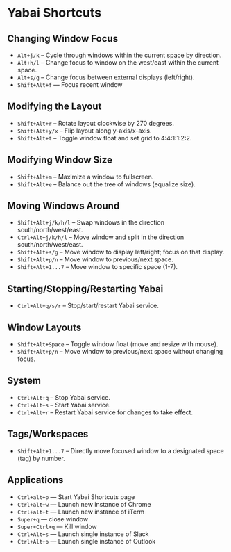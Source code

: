 # Yabai Shortcuts

## Changing Window Focus

- `Alt+j/k` – Cycle through windows within the current space by direction.
- `Alt+h/l` – Change focus to window on the west/east within the current space.
- `Alt+s/g` – Change focus between external displays (left/right).
- `Shift+Alt+f` — Focus recent window

## Modifying the Layout

- `Shift+Alt+r` – Rotate layout clockwise by 270 degrees.
- `Shift+Alt+y/x` – Flip layout along y-axis/x-axis.
- `Shift+Alt+t` – Toggle window float and set grid to 4:4:1:1:2:2.

## Modifying Window Size

- `Shift+Alt+m` – Maximize a window to fullscreen.
- `Shift+Alt+e` – Balance out the tree of windows (equalize size).

## Moving Windows Around

- `Shift+Alt+j/k/h/l` – Swap windows in the direction south/north/west/east.
- `Ctrl+Alt+j/k/h/l` – Move window and split in the direction south/north/west/east.
- `Shift+Alt+s/g` – Move window to display left/right; focus on that display.
- `Shift+Alt+p/n` – Move window to previous/next space.
- `Shift+Alt+1...7` – Move window to specific space (1-7).

## Starting/Stopping/Restarting Yabai

- `Ctrl+Alt+q/s/r` – Stop/start/restart Yabai service.

## Window Layouts

- `Shift+Alt+Space` – Toggle window float (move and resize with mouse).
- `Shift+Alt+p/n` – Move window to previous/next space without changing focus.

## System

- `Ctrl+Alt+q` – Stop Yabai service.
- `Ctrl+Alt+s` – Start Yabai service.
- `Ctrl+Alt+r` – Restart Yabai service for changes to take effect.

## Tags/Workspaces

- `Shift+Alt+1...7` – Directly move focused window to a designated space (tag) by number.

## Applications

- `Ctrl+alt+p` — Start Yabai Shortcuts page
- `Ctrl+alt+w` — Launch new instance of Chrome
- `Ctrl+alt+t` — Launch new instance of iTerm
- `Super+q` — close window
- `Super+Ctrl+q` — Kill window
- `Ctrl+Alt+s` — Launch single instance of Slack
- `Ctrl+Alt+o` — Launch single instance of Outlook